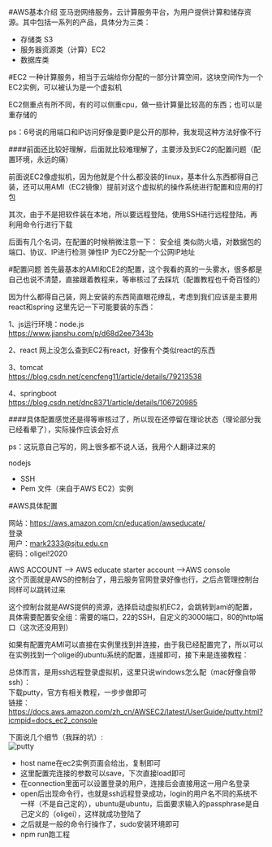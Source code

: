 #AWS基本介绍
亚马逊网络服务，云计算服务平台，为用户提供计算和储存资源。其中包括一系列的产品，具体分为三类：

+ 存储类 S3
+ 服务器资源类（计算）EC2
+ 数据库类 

#EC2
一种计算服务，相当于云端给你分配的一部分计算空间，这块空间作为一个EC2实例，可以被认为是一个虚拟机

EC2侧重点有所不同，有的可以侧重cpu，做一些计算量比较高的东西；也可以是重存储的

ps：6号说的用端口和IP访问好像是要IP是公开的那种，我发现这种方法好像不行

####前面还比较好理解，后面就比较难理解了，主要涉及到EC2的配置问题（配置环境，永远的痛）

前面说EC2像虚拟机，因为他就是个什么都没装的linux，基本什么东西都得自己装，还可以用AMI（EC2镜像）提前对这个虚拟机的操作系统进行配置和应用的打包

其次，由于不是把软件装在本地，所以要远程登陆，使用SSH进行远程登陆，再利用命令行进行下载

后面有几个名词，在配置的时候稍微注意一下：
安全组 类似防火墙，对数据包的端口、协议、IP进行检测
弹性IP 为EC2分配一个公网IP地址

#配置问题
首先最基本的AMI和CE2的配置，这个我看的真的一头雾水，很多都是自己也说不清楚，直接跟着教程来，等审核过了去踩坑（配置教程也千奇百怪的）

因为什么都得自己装，网上安装的东西简直眼花缭乱，考虑到我们应该是主要用react和spring
这里先记一下可能要装的东西：

1、js运行环境：node.js  
https://www.jianshu.com/p/d68d2ee7343b

2、react 网上没怎么查到EC2有react，好像有个类似react的东西

3、tomcat  
https://blog.csdn.net/cencfeng11/article/details/79213538

4、springboot  
https://blog.csdn.net/dnc8371/article/details/106720985

####具体配置感觉还是得等审核过了，所以现在还停留在理论状态（理论部分我已经看晕了），实际操作应该会好点

ps：这玩意自己写的，网上很多都不说人话，我用个人翻译过来的

nodejs

+  SSH
+  Pem 文件（来自于AWS EC2）实例

#AWS具体配置

网站：https://aws.amazon.com/cn/education/awseducate/  
登录  
用户：mark2333@sjtu.edu.cn  
密码：oligei!2020

AWS ACCOUNT --> AWS educate starter account -->AWS console  
这个页面就是AWS的控制台了，用云服务官网登录好像也行，之后点管理控制台同样可以跳转过来

这个控制台就是AWS提供的资源，选择启动虚拟机EC2，会跳转到ami的配置，
具体需要配置安全组：需要的端口，22的SSH，自定义的3000端口，80的http端口（这次还没用到）

如果有配置完AMI可以直接在实例里找到并连接，由于我已经配置完了，所以可以在实例找到一个oligei的ubuntu系统的配置，连接即可，接下来是连接教程：

总体而言，是用ssh远程登录虚拟机，这里只说windows怎么配（mac好像自带ssh）：  
下载putty，官方有相关教程，一步步做即可  
链接：https://docs.aws.amazon.com/zh_cn/AWSEC2/latest/UserGuide/putty.html?icmpid=docs_ec2_console  

下面说几个细节（我踩的坑）:  
![putty](https://docs.aws.amazon.com/zh_cn/AWSEC2/latest/UserGuide/images/putty-session-config.png)  

+ host name在ec2实例页面会给出，复制即可
+ 这里配置完连接的参数可以save，下次直接load即可  
+ 在connection里面可以设置登录的用户，连接后会直接用这一用户名登录
+ open后出现命令行，也就是ssh远程登录成功，login的用户名不同的系统不一样（不是自己定的），ubuntu是ubuntu，后面要求输入的passphrase是自己定义的（oligei），这样就成功登陆了
+ 之后就是一般的命令行操作了，sudo安装环境即可
+ npm run跑工程
